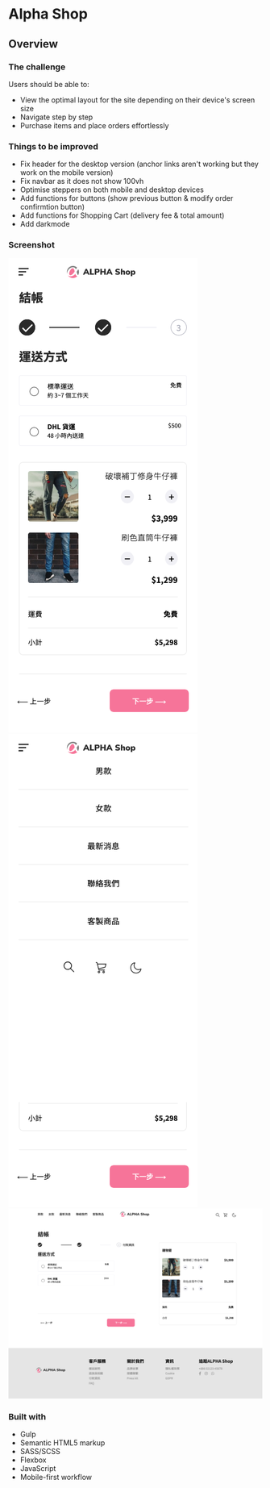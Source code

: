 # Alpha Shop

## Overview

### The challenge

Users should be able to:

- View the optimal layout for the site depending on their device's screen size
- Navigate step by step
- Purchase items and place orders effortlessly

### Things to be improved

- Fix header for the desktop version (anchor links aren't working but they work on the mobile version)
- Fix navbar as it does not show 100vh
- Optimise steppers on both mobile and desktop devices
- Add functions for buttons (show previous button & modify order confirmtion button)
- Add functions for Shopping Cart (delivery fee & total amount)
- Add darkmode

### Screenshot

![](./images/mobile-375px.png)
![](./images/mobile-burger-375px.png)
![](./images/desktop-1440px.png)

### Built with

- Gulp
- Semantic HTML5 markup
- SASS/SCSS
- Flexbox
- JavaScript
- Mobile-first workflow
